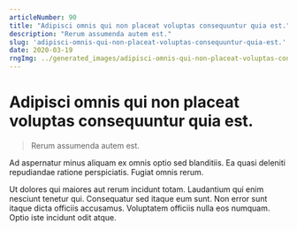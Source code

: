 ```yaml
---
articleNumber: 90
title: "Adipisci omnis qui non placeat voluptas consequuntur quia est."
description: "Rerum assumenda autem est."
slug: 'adipisci-omnis-qui-non-placeat-voluptas-consequuntur-quia-est.'
date: 2020-03-19
rngImg: ../generated_images/adipisci-omnis-qui-non-placeat-voluptas-consequuntur-quia-est..jpg
---
```


# Adipisci omnis qui non placeat voluptas consequuntur quia est.

> Rerum assumenda autem est.

Ad aspernatur minus aliquam ex omnis optio sed blanditiis. Ea quasi deleniti repudiandae ratione perspiciatis. Fugiat omnis rerum.
 Ut dolores qui maiores aut rerum incidunt totam. Laudantium qui enim nesciunt tenetur qui. Consequatur sed itaque eum sunt. Non error sunt itaque dicta officiis accusamus. Voluptatem officiis nulla eos numquam. Optio iste incidunt odit atque.
